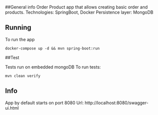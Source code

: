 
##General info
Order Product app that allows creating basic order and products.
Technologies: SpringBoot, Docker
Persistence layer: MongoDB

## Running

To run the app 
```
docker-compose up -d && mvn spring-boot:run
```

##Test

Tests run on embedded mongoDB
To run tests:
```
mvn clean verify
```

## Info
App by default starts on port 8080
Url: http://localhost:8080/swagger-ui.html
